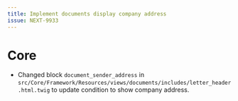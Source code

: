 ```yaml
---
title: Implement documents display company address
issue: NEXT-9933
---
```

# Core
* Changed block `document_sender_address` in `src/Core/Framework/Resources/views/documents/includes/letter_header.html.twig` to update condition to show company address.

